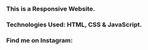 ### This is a Responsive Website.

### Technologies Used: HTML, CSS & JavaScript.

### Find me on Instagram: 